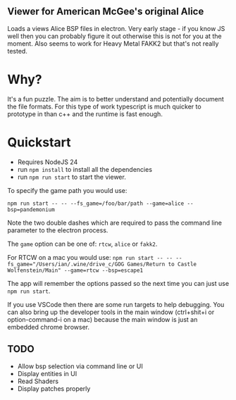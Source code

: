 ## Viewer for American McGee's original Alice

Loads a views Alice BSP files in electron. Very early stage - if you know JS well then you can probably figure it out otherwise this is not for you at the moment.
Also seems to work for Heavy Metal FAKK2 but that's not really tested.

# Why?
It's a fun puzzle. The aim is to better understand and potentially document the file formats. For this type of work typescript is much quicker to prototype in than c++ and the runtime is fast enough.

# Quickstart

* Requires NodeJS 24
* run `npm install` to install all the dependencies
* run `npm run start` to start the viewer.

To specify the game path you would use:

```npm run start -- -- --fs_game=/foo/bar/path --game=alice --bsp=pandemonium```

Note the two double dashes which are required to pass the command line parameter to the electron process.

The `game` option can be one of: `rtcw`, `alice` or `fakk2`.

For RTCW on a mac you would use:
```npm run start -- -- --fs_game="/Users/ian/.wine/drive_c/GOG Games/Return to Castle Wolfenstein/Main" --game=rtcw --bsp=escape1```

The app will remember the options passed so the next time you can just use `npm run start`.

If you use VSCode then there are some run targets to help debugging. You can also bring up the developer tools in the main window (ctrl+shit+i or option-command-i on a mac) because the main window is just an embedded chrome browser.

## TODO

* Allow bsp selection via command line or UI
* Display entities in UI
* Read Shaders
* Display patches properly
